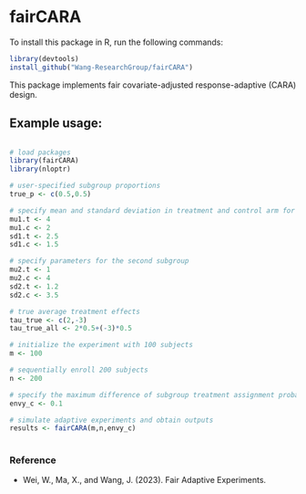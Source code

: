 # fairCARA
To install this package in R, run the following commands:

```R
library(devtools) 
install_github("Wang-ResearchGroup/fairCARA")
```

This package implements fair covariate-adjusted response-adaptive (CARA) design.

## Example usage:

```R

# load packages
library(fairCARA) 
library(nloptr)

# user-specified subgroup proportions
true_p <- c(0.5,0.5)

# specify mean and standard deviation in treatment and control arm for adaptive experiments simulation
mu1.t <- 4  
mu1.c <- 2  
sd1.t <- 2.5  
sd1.c <- 1.5 

# specify parameters for the second subgroup
mu2.t <- 1 
mu2.c <- 4    
sd2.t <- 1.2
sd2.c <- 3.5 

# true average treatment effects
tau_true <- c(2,-3)
tau_true_all <- 2*0.5+(-3)*0.5

# initialize the experiment with 100 subjects 
m <- 100

# sequentially enroll 200 subjects
n <- 200

# specify the maximum difference of subgroup treatment assignment probabilities
envy_c <- 0.1

# simulate adaptive experiments and obtain outputs
results <- fairCARA(m,n,envy_c)
                  
```

### Reference
- Wei, W., Ma, X., and Wang, J. (2023). Fair Adaptive Experiments.
